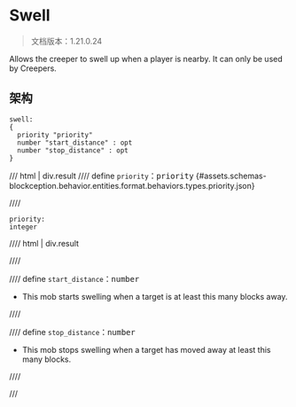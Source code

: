 # Swell

> 文档版本：1.21.0.24

Allows the creeper to swell up when a player is nearby. It can only be used by Creepers.

## 架构

```mcschema
swell:
{
  priority "priority"
  number "start_distance" : opt
  number "stop_distance" : opt
}

```

/// html | div.result
//// define
`priority`：<samp>priority</samp> {#assets.schemas-blockception.behavior.entities.format.behaviors.types.priority.json}


////

```mcschema
priority:
integer

```

//// html | div.result

////



//// define
`start_distance`：<samp>number</samp>

- This mob starts swelling when a target is at least this many blocks away.


////


//// define
`stop_distance`：<samp>number</samp>

- This mob stops swelling when a target has moved away at least this many blocks.


////


///

